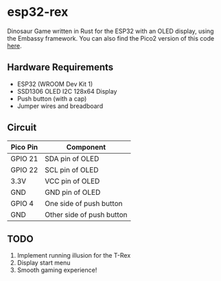 # esp32-rex
Dinosaur Game written in Rust for the ESP32 with an OLED display, using the Embassy framework. You can also find the Pico2 version of this code [here](https://github.com/ImplFerris/pico-rex).

## Hardware Requirements
- ESP32 (WROOM Dev Kit 1)
- SSD1306 OLED I2C 128x64 Display
- Push button (with a cap) 
- Jumper wires and breadboard

## Circuit

| Pico Pin | Component               |
|----------|-------------------------|
| GPIO 21  | SDA pin of OLED         |
| GPIO 22  | SCL pin of OLED         |
| 3.3V     | VCC pin of OLED         |
| GND      | GND pin of OLED         |
| GPIO 4   | One side of push button |
| GND      | Other side of push button |
 

## TODO
1. Implement running illusion for the T-Rex
2. Display start menu
3. Smooth gaming experience!

